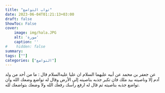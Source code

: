 ```yaml
---
title: "ثواب التواضع"
date: 2023-06-04T01:21:13+03:00
draft: false
ShowToc: False
cover:
    image: img/hala.JPG
    alt: 'صورة'
    caption: ''
#    hidden: false
summary: 
tags: [""]
categories: ["التواضع"]
---
```

عن جعفر بن محمد عن أبيه عليهما
السلام ان عليا عليه‌السلام قال : ما من أحد من ولد آدم إلا وناصيته
بيد ملك فان تكبر جذبه بناصيته إلى الأرض وقال له تواضع وضعك الله
وان تواضع جذبه بناصيته ثم قال له ارفع رأسك رفعك الله ولا وضعك
بتواضعك لله.



